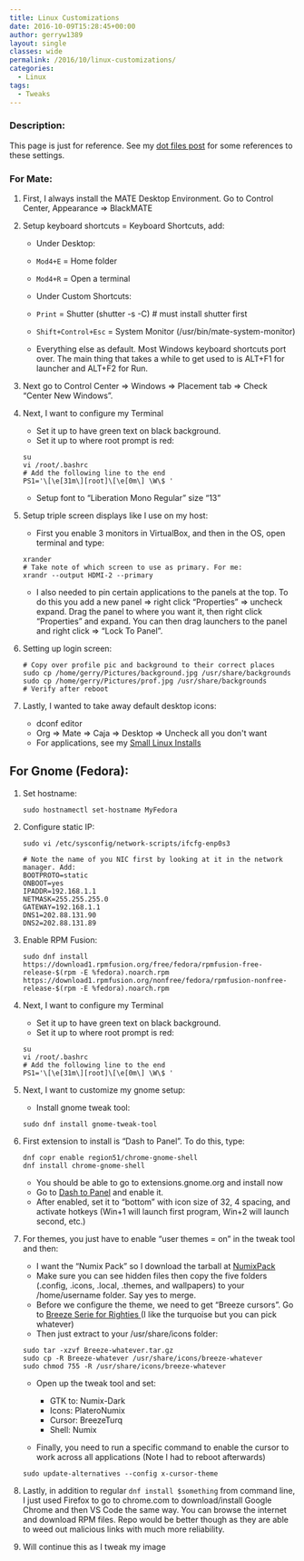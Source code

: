 ```yaml
---
title: Linux Customizations
date: 2016-10-09T15:28:45+00:00
author: gerryw1389
layout: single
classes: wide
permalink: /2016/10/linux-customizations/
categories:
  - Linux
tags:
  - Tweaks
---
```

<!--more-->

### Description:

This page is just for reference. See my [dot files post](https://automationadmin.com/2022/01/dot-files) for some references to these settings.

### For Mate:

1. First, I always install the MATE Desktop Environment. Go to Control Center, Appearance => BlackMATE

2. Setup keyboard shortcuts = Keyboard Shortcuts, add:

   - Under Desktop:  
   - `Mod4+E` = Home folder  
   - `Mod4+R` = Open a terminal

   - Under Custom Shortcuts:  
   - `Print` = Shutter (shutter -s -C) # must install shutter first  
   - `Shift+Control+Esc` = System Monitor (/usr/bin/mate-system-monitor)

   - Everything else as default. Most Windows keyboard shortcuts port over. The main thing that takes a while to get used to is ALT+F1 for launcher and ALT+F2 for Run.

3. Next go to Control Center => Windows => Placement tab => Check &#8220;Center New Windows&#8221;.

4. Next, I want to configure my Terminal

   - Set it up to have green text on black background.
   - Set it up to where root prompt is red:

   ```shell
   su
   vi /root/.bashrc
   # Add the following line to the end
   PS1='\[\e[31m\][root]\[\e[0m\] \W\$ '
   ```

   - Setup font to &#8220;Liberation Mono Regular&#8221; size &#8220;13&#8221;

5. Setup triple screen displays like I use on my host:

   - First you enable 3 monitors in VirtualBox, and then in the OS, open terminal and type:

   ```shell
   xrander 
   # Take note of which screen to use as primary. For me:
   xrandr --output HDMI-2 --primary
   ```

   - I also needed to pin certain applications to the panels at the top. To do this you add a new panel => right click &#8220;Properties&#8221; => uncheck expand. Drag the panel to where you want it, then right click &#8220;Properties&#8221; and expand. You can then drag launchers to the panel and right click => &#8220;Lock To Panel&#8221;.

6. Setting up login screen:

   ```shell
   # Copy over profile pic and background to their correct places
   sudo cp /home/gerry/Pictures/background.jpg /usr/share/backgrounds
   sudo cp /home/gerry/Pictures/prof.jpg /usr/share/backgrounds
   # Verify after reboot
   ```

7. Lastly, I wanted to take away default desktop icons:  
   - dconf editor  
   - Org => Mate => Caja => Desktop => Uncheck all you don't want
   - For applications, see my [Small Linux Installs](https://automationadmin.com/2016/10/small-linux-installs/)

## For Gnome (Fedora):

1. Set hostname:

   ```shell
   sudo hostnamectl set-hostname MyFedora
   ```

2. Configure static IP:

   ```shell
   sudo vi /etc/sysconfig/network-scripts/ifcfg-enp0s3

   # Note the name of you NIC first by looking at it in the network manager. Add:
   BOOTPROTO=static
   ONBOOT=yes
   IPADDR=192.168.1.1
   NETMASK=255.255.255.0
   GATEWAY=192.168.1.1
   DNS1=202.88.131.90
   DNS2=202.88.131.89
   ```

3. Enable RPM Fusion:

   ```shell
   sudo dnf install https://download1.rpmfusion.org/free/fedora/rpmfusion-free-release-$(rpm -E %fedora).noarch.rpm https://download1.rpmfusion.org/nonfree/fedora/rpmfusion-nonfree-release-$(rpm -E %fedora).noarch.rpm
   ```

4. Next, I want to configure my Terminal

   - Set it up to have green text on black background.
   - Set it up to where root prompt is red:

   ```shell
   su
   vi /root/.bashrc
   # Add the following line to the end
   PS1='\[\e[31m\][root]\[\e[0m\] \W\$ '
   ```

5. Next, I want to customize my gnome setup:

   - Install gnome tweak tool:

   ```shell
   sudo dnf install gnome-tweak-tool
   ```

6. First extension to install is &#8220;Dash to Panel&#8221;. To do this, type:

   ```shell
   dnf copr enable region51/chrome-gnome-shell
   dnf install chrome-gnome-shell
   ```

   - You should be able to go to extensions.gnome.org and install now
   - Go to [Dash to Panel](https://extensions.gnome.org/extension/1160/dash-to-panel/) and enable it.
   - After enabled, set it to &#8220;bottom&#8221; with icon size of 32, 4 spacing, and activate hotkeys (Win+1 will launch first program, Win+2 will launch second, etc.)

7. For themes, you just have to enable &#8220;user themes = on&#8221; in the tweak tool and then:

   - I want the &#8220;Numix Pack&#8221; so I download the tarball at [NumixPack](https://www.gnome-look.org/p/1137261/)
   - Make sure you can see hidden files then copy the five folders (.config, .icons, .local, .themes, and wallpapers) to your /home/username folder. Say yes to merge.
   - Before we configure the theme, we need to get &#8220;Breeze cursors&#8221;. Go to [Breeze Serie for Righties ](https://www.gnome-look.org/p/999991/) (I like the turquoise but you can pick whatever)
   - Then just extract to your /usr/share/icons folder:

   ```shell
   sudo tar -xzvf Breeze-whatever.tar.gz
   sudo cp -R Breeze-whatever /usr/share/icons/breeze-whatever
   sudo chmod 755 -R /usr/share/icons/breeze-whatever
   ```

   - Open up the tweak tool and set:

     - GTK to: Numix-Dark  
     - Icons: PlateroNumix  
     - Cursor: BreezeTurq  
     - Shell: Numix

   - Finally, you need to run a specific command to enable the cursor to work across all applications (Note I had to reboot afterwards)

   ```shell
   sudo update-alternatives --config x-cursor-theme
   ```

8. Lastly, in addition to regular `dnf install $something` from command line, I just used Firefox to go to chrome.com to download/install Google Chrome and then VS Code the same way. You can browse the internet and download RPM files. Repo would be better though as they are able to weed out malicious links with much more reliability.

9. Will continue this as I tweak my image

